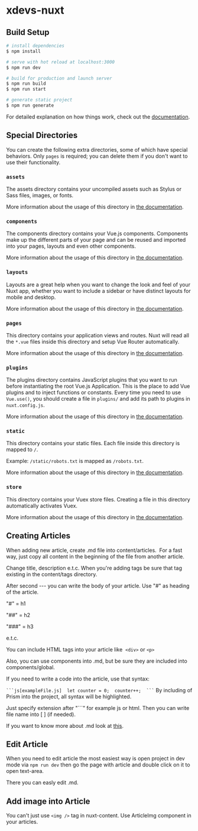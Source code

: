 # xdevs-nuxt

## Build Setup

```bash
# install dependencies
$ npm install

# serve with hot reload at localhost:3000
$ npm run dev

# build for production and launch server
$ npm run build
$ npm run start

# generate static project
$ npm run generate
```

For detailed explanation on how things work, check out the [documentation](https://nuxtjs.org).

## Special Directories

You can create the following extra directories, some of which have special behaviors. Only `pages` is required; you can delete them if you don't want to use their functionality.

### `assets`

The assets directory contains your uncompiled assets such as Stylus or Sass files, images, or fonts.

More information about the usage of this directory in [the documentation](https://nuxtjs.org/docs/2.x/directory-structure/assets).

### `components`

The components directory contains your Vue.js components. Components make up the different parts of your page and can be reused and imported into your pages, layouts and even other components.

More information about the usage of this directory in [the documentation](https://nuxtjs.org/docs/2.x/directory-structure/components).

### `layouts`

Layouts are a great help when you want to change the look and feel of your Nuxt app, whether you want to include a sidebar or have distinct layouts for mobile and desktop.

More information about the usage of this directory in [the documentation](https://nuxtjs.org/docs/2.x/directory-structure/layouts).


### `pages`

This directory contains your application views and routes. Nuxt will read all the `*.vue` files inside this directory and setup Vue Router automatically.

More information about the usage of this directory in [the documentation](https://nuxtjs.org/docs/2.x/get-started/routing).

### `plugins`

The plugins directory contains JavaScript plugins that you want to run before instantiating the root Vue.js Application. This is the place to add Vue plugins and to inject functions or constants. Every time you need to use `Vue.use()`, you should create a file in `plugins/` and add its path to plugins in `nuxt.config.js`.

More information about the usage of this directory in [the documentation](https://nuxtjs.org/docs/2.x/directory-structure/plugins).

### `static`

This directory contains your static files. Each file inside this directory is mapped to `/`.

Example: `/static/robots.txt` is mapped as `/robots.txt`.

More information about the usage of this directory in [the documentation](https://nuxtjs.org/docs/2.x/directory-structure/static).

### `store`

This directory contains your Vuex store files. Creating a file in this directory automatically activates Vuex.

More information about the usage of this directory in [the documentation](https://nuxtjs.org/docs/2.x/directory-structure/store).

## Creating Articles

When adding new article, create .md file into content/articles. 
For a fast way, just copy all content in the beginning of the file from another article.  

Change title, description e.t.c.
When you're adding tags be sure that tag existing in the content/tags directory.

After second --- you can write the body of your article.
Use "#" as heading of the article.  

"#" = h1  

"##" = h2  

"###" = h3  

e.t.c. 

You can include HTML tags into your article like 
`<div>` or `<p>`

Also, you can use components into .md, but be sure they are included into components/global. 

If you need to write a code into the article, use that syntax:

` ```js[exampleFile.js] 
let counter = 0; 
counter++; 
``` `
By including of Prism into the project, all syntax will be highlighted. 

Just specify extension after "```" for example js or html.
Then you can write file name into [ ] (if needed).

If you want to know more about .md look at <a href="https://www.markdownguide.org/basic-syntax/">this</a>.

## Edit Article

When you need to edit article the most easiest way is open project in dev mode via `npm run dev` then go the page with article and double click on it to open text-area. 

There you can easly edit .md.

## Add image into Article

You can't just use `<img />` tag in nuxt-content. 
Use ArticleImg component in your articles.